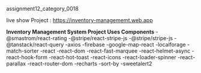  assignment12_category_0018

live show Project : https://inventory-managememt.web.app

<b>Inventory Management System Project Uses Components</b>
-@smastrom/react-rating
-@stripe/react-stripe-js
-@stripe/stripe-js
-@tanstack/react-query
-axios
-firebase
-google-map-react
-localforage
-match-sorter
-react
-react-dom
-react-fast-marquee
-react-helmet-async
-react-hook-form
-react-hot-toast
-react-icons
-react-loader-spinner
-react-parallax
-react-router-dom
-recharts
-sort-by
-sweetalert2